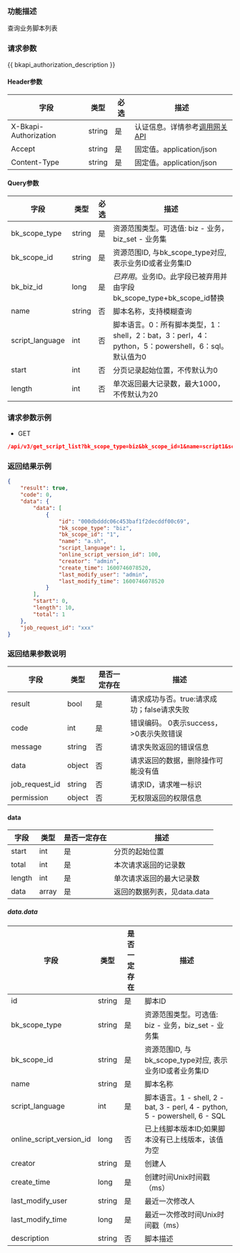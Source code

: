 ### 功能描述

查询业务脚本列表

### 请求参数

{{ bkapi_authorization_description }}

#### Header参数

| 字段                    | 类型     | 必选  | 描述                                                                                                                               |
|-----------------------|--------|-----|----------------------------------------------------------------------------------------------------------------------------------|
| X-Bkapi-Authorization | string | 是   | 认证信息。详情参考[调用网关 API](https://github.com/TencentBlueKing/BKDocs/blob/master/ZH/7.0/APIGateway/apigateway/use-api/use-apigw-api.md) |
| Accept                | string | 是   | 固定值。application/json                                                                                                             |
| Content-Type          | string | 是   | 固定值。application/json                                                                                                             |

#### Query参数

| 字段              | 类型     | 必选  | 描述                                                                   |
|-----------------|--------|-----|----------------------------------------------------------------------|
| bk_scope_type   | string | 是   | 资源范围类型。可选值: biz - 业务，biz_set - 业务集                                   |
| bk_scope_id     | string | 是   | 资源范围ID, 与bk_scope_type对应, 表示业务ID或者业务集ID                              |
| bk_biz_id       | long   | 是   | *已弃用*。业务ID。此字段已被弃用并由字段bk_scope_type+bk_scope_id替换                    |
| name            | string | 否   | 脚本名称，支持模糊查询                                                          |
| script_language | int    | 否   | 脚本语言。0：所有脚本类型，1：shell，2：bat，3：perl，4：python，5：powershell，6：sql。默认值为0 |
| start           | int    | 否   | 分页记录起始位置，不传默认为0                                                      |
| length          | int    | 否   | 单次返回最大记录数，最大1000，不传默认为20                                             |

### 请求参数示例

- GET

```json
/api/v3/get_script_list?bk_scope_type=biz&bk_scope_id=1&name=script1&script_language=1&start=0&length=10
```

### 返回结果示例

```json
{
    "result": true,
    "code": 0,
    "data": {
        "data": [
            {
                "id": "000dbdddc06c453baf1f2decddf00c69",
                "bk_scope_type": "biz",
                "bk_scope_id": "1",
                "name": "a.sh",
                "script_language": 1,
                "online_script_version_id": 100,
                "creator": "admin",
                "create_time": 1600746078520,
                "last_modify_user": "admin",
                "last_modify_time": 1600746078520
            }
        ],
        "start": 0,
        "length": 10,
        "total": 1
    },
    "job_request_id": "xxx"
}
```

### 返回结果参数说明

| 字段             | 类型     | 是否一定存在 | 描述                         |
|----------------|--------|--------|----------------------------|
| result         | bool   | 是      | 请求成功与否。true:请求成功；false请求失败 |
| code           | int    | 是      | 错误编码。 0表示success，>0表示失败错误  |
| message        | string | 否      | 请求失败返回的错误信息                |
| data           | object | 否      | 请求返回的数据，删除操作可能没有值          |
| job_request_id | string | 否      | 请求ID，请求唯一标识                |
| permission     | object | 否      | 无权限返回的权限信息                 |

#### data

| 字段     | 类型    | 是否一定存在 | 描述                 |
|--------|-------|--------|--------------------|
| start  | int   | 是      | 分页的起始位置            |
| total  | int   | 是      | 本次请求返回的记录数         |
| length | int   | 是      | 单次请求返回的最大记录数       |
| data   | array | 是      | 返回的数据列表，见data.data |

##### data.data

| 字段                       | 类型     | 是否一定存在 | 描述                                                                     |
|--------------------------|--------|--------|------------------------------------------------------------------------|
| id                       | string | 是      | 脚本ID                                                                   |
| bk_scope_type            | string | 是      | 资源范围类型。可选值: biz - 业务，biz_set - 业务集                                     |
| bk_scope_id              | string | 是      | 资源范围ID, 与bk_scope_type对应, 表示业务ID或者业务集ID                                |
| name                     | string | 是      | 脚本名称                                                                   |
| script_language          | int    | 是      | 脚本语言。1 - shell, 2 - bat, 3 - perl, 4 - python, 5 - powershell, 6 - SQL |
| online_script_version_id | long   | 否      | 已上线脚本版本ID;如果脚本没有已上线版本，该值为空                                             |
| creator                  | string | 是      | 创建人                                                                    |
| create_time              | long   | 是      | 创建时间Unix时间戳（ms）                                                        |
| last_modify_user         | string | 是      | 最近一次修改人                                                                |
| last_modify_time         | long   | 是      | 最近一次修改时间Unix时间戳（ms）                                                    |
| description              | string | 否      | 脚本描述                                                                   |
